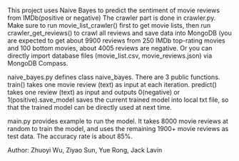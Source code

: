 This project uses Naive Bayes to predict the sentiment of movie reviews from IMDb(positive or negative)
The crawler part is done in crawler.py. Make sure to run movie_list_crawler() first to get movie lists, then run crawler_get_reviews() to crawl all reviews and save data into MongoDB (you are expected to get about 9900 reviews from 250 IMDb top-rating movies and 100 bottom movies, about 4005 reviews are negative. Or you can directly import database files (movie_list.csv, movie_reviews.json) via MongoDB Compass. 

naive_bayes.py defines class naive_bayes. There are 3 public functions. train() takes one movie review (text) as input at each iteration. predict() takes one review (text) as input and outputs 0(negative) or 1(positive).save_model saves the current trained model into local txt file, so that the trained model can be directly used at next time.

main.py provides example to run the model. It takes 8000  movie reviews at random to train the model, and uses the remaining 1900+ movie reviews as test data. The accuracy rate is about 85%. 

Author: Zhuoyi Wu, Ziyao Sun, Yue Rong, Jack Lavin
